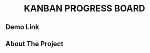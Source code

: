 <div align="center">
  <h1 align="center">KANBAN PROGRESS BOARD</h1>
</div>

## Demo Link


## About The Project


